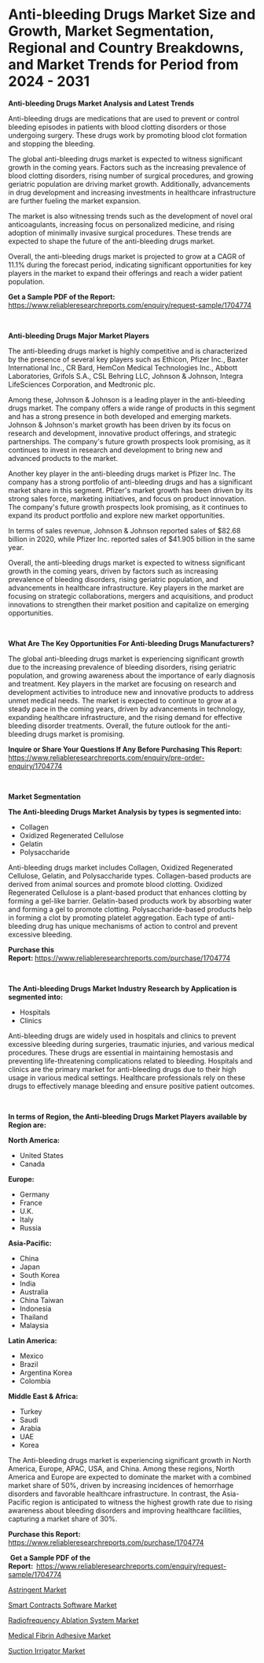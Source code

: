 <p><h1>Anti-bleeding Drugs Market Size and Growth, Market Segmentation, Regional and Country Breakdowns, and Market Trends for Period from 2024 -  2031</h1></p><p><strong>Anti-bleeding Drugs Market Analysis and Latest Trends</strong></p>
<p><p>Anti-bleeding drugs are medications that are used to prevent or control bleeding episodes in patients with blood clotting disorders or those undergoing surgery. These drugs work by promoting blood clot formation and stopping the bleeding.</p><p>The global anti-bleeding drugs market is expected to witness significant growth in the coming years. Factors such as the increasing prevalence of blood clotting disorders, rising number of surgical procedures, and growing geriatric population are driving market growth. Additionally, advancements in drug development and increasing investments in healthcare infrastructure are further fueling the market expansion.</p><p>The market is also witnessing trends such as the development of novel oral anticoagulants, increasing focus on personalized medicine, and rising adoption of minimally invasive surgical procedures. These trends are expected to shape the future of the anti-bleeding drugs market.</p><p>Overall, the anti-bleeding drugs market is projected to grow at a CAGR of 11.1% during the forecast period, indicating significant opportunities for key players in the market to expand their offerings and reach a wider patient population.</p></p>
<p><strong>Get a Sample PDF of the Report:&nbsp;</strong> <a href="https://www.reliableresearchreports.com/enquiry/request-sample/1704774">https://www.reliableresearchreports.com/enquiry/request-sample/1704774</a></p>
<p>&nbsp;</p>
<p><strong>Anti-bleeding Drugs Major Market Players</strong></p>
<p><p>The anti-bleeding drugs market is highly competitive and is characterized by the presence of several key players such as Ethicon, Pfizer Inc., Baxter International Inc., CR Bard, HemCon Medical Technologies Inc., Abbott Laboratories, Grifols S.A., CSL Behring LLC, Johnson & Johnson, Integra LifeSciences Corporation, and Medtronic plc.</p><p>Among these, Johnson & Johnson is a leading player in the anti-bleeding drugs market. The company offers a wide range of products in this segment and has a strong presence in both developed and emerging markets. Johnson & Johnson's market growth has been driven by its focus on research and development, innovative product offerings, and strategic partnerships. The company's future growth prospects look promising, as it continues to invest in research and development to bring new and advanced products to the market.</p><p>Another key player in the anti-bleeding drugs market is Pfizer Inc. The company has a strong portfolio of anti-bleeding drugs and has a significant market share in this segment. Pfizer's market growth has been driven by its strong sales force, marketing initiatives, and focus on product innovation. The company's future growth prospects look promising, as it continues to expand its product portfolio and explore new market opportunities.</p><p>In terms of sales revenue, Johnson & Johnson reported sales of $82.68 billion in 2020, while Pfizer Inc. reported sales of $41.905 billion in the same year.</p><p>Overall, the anti-bleeding drugs market is expected to witness significant growth in the coming years, driven by factors such as increasing prevalence of bleeding disorders, rising geriatric population, and advancements in healthcare infrastructure. Key players in the market are focusing on strategic collaborations, mergers and acquisitions, and product innovations to strengthen their market position and capitalize on emerging opportunities.</p></p>
<p>&nbsp;</p>
<p><strong>What Are The Key Opportunities For Anti-bleeding Drugs Manufacturers?</strong></p>
<p><p>The global anti-bleeding drugs market is experiencing significant growth due to the increasing prevalence of bleeding disorders, rising geriatric population, and growing awareness about the importance of early diagnosis and treatment. Key players in the market are focusing on research and development activities to introduce new and innovative products to address unmet medical needs. The market is expected to continue to grow at a steady pace in the coming years, driven by advancements in technology, expanding healthcare infrastructure, and the rising demand for effective bleeding disorder treatments. Overall, the future outlook for the anti-bleeding drugs market is promising.</p></p>
<p><strong>Inquire or Share Your Questions If Any Before Purchasing This Report:</strong> <a href="https://www.reliableresearchreports.com/enquiry/pre-order-enquiry/1704774">https://www.reliableresearchreports.com/enquiry/pre-order-enquiry/1704774</a></p>
<p>&nbsp;</p>
<p><strong>Market Segmentation</strong></p>
<p><strong>The Anti-bleeding Drugs Market Analysis by types is segmented into:</strong></p>
<p><ul><li>Collagen</li><li>Oxidized Regenerated Cellulose</li><li>Gelatin</li><li>Polysaccharide</li></ul></p>
<p><p>Anti-bleeding drugs market includes Collagen, Oxidized Regenerated Cellulose, Gelatin, and Polysaccharide types. Collagen-based products are derived from animal sources and promote blood clotting. Oxidized Regenerated Cellulose is a plant-based product that enhances clotting by forming a gel-like barrier. Gelatin-based products work by absorbing water and forming a gel to promote clotting. Polysaccharide-based products help in forming a clot by promoting platelet aggregation. Each type of anti-bleeding drug has unique mechanisms of action to control and prevent excessive bleeding.</p></p>
<p><strong>Purchase this Report:&nbsp;</strong><a href="https://www.reliableresearchreports.com/purchase/1704774">https://www.reliableresearchreports.com/purchase/1704774</a></p>
<p>&nbsp;</p>
<p><strong>The Anti-bleeding Drugs Market Industry Research by Application is segmented into:</strong></p>
<p><ul><li>Hospitals</li><li>Clinics</li></ul></p>
<p><p>Anti-bleeding drugs are widely used in hospitals and clinics to prevent excessive bleeding during surgeries, traumatic injuries, and various medical procedures. These drugs are essential in maintaining hemostasis and preventing life-threatening complications related to bleeding. Hospitals and clinics are the primary market for anti-bleeding drugs due to their high usage in various medical settings. Healthcare professionals rely on these drugs to effectively manage bleeding and ensure positive patient outcomes.</p></p>
<p>&nbsp;</p>
<p><strong>In terms of Region, the Anti-bleeding Drugs Market Players available by Region are:</strong></p>
<p>
    <p> <strong> North America: </strong>
        <ul>
            <li>United States</li>
            <li>Canada</li>
        </ul>
        </p> 
    <p> <strong> Europe: </strong>
        <ul>
            <li>Germany</li>
            <li>France</li>
            <li>U.K.</li>
            <li>Italy</li>
            <li>Russia</li>
        </ul>
        </p> 
    <p> <strong> Asia-Pacific: </strong>
        <ul>
            <li>China</li>
            <li>Japan</li>
            <li>South Korea</li>
            <li>India</li>
            <li>Australia</li>
            <li>China Taiwan</li>
            <li>Indonesia</li>
            <li>Thailand</li>
            <li>Malaysia</li>
        </ul>
        </p> 
    <p> <strong> Latin America: </strong>
        <ul>
            <li>Mexico</li>
            <li>Brazil</li>
            <li>Argentina Korea</li>
            <li>Colombia</li>
        </ul>
        </p> 
    <p> <strong> Middle East & Africa: </strong>
        <ul>
            <li>Turkey</li>
            <li>Saudi</li>
            <li>Arabia</li>
            <li>UAE</li>
            <li>Korea</li>
        </ul>
    </p>
    </p>
<p><p>The Anti-bleeding drugs market is experiencing significant growth in North America, Europe, APAC, USA, and China. Among these regions, North America and Europe are expected to dominate the market with a combined market share of 50%, driven by increasing incidences of hemorrhage disorders and favorable healthcare infrastructure. In contrast, the Asia-Pacific region is anticipated to witness the highest growth rate due to rising awareness about bleeding disorders and improving healthcare facilities, capturing a market share of 30%.</p></p>
<p><strong>Purchase this Report: </strong><a href="https://www.reliableresearchreports.com/purchase/1704774">https://www.reliableresearchreports.com/purchase/1704774</a></p>
<p>&nbsp;<strong>Get a Sample PDF of the Report:&nbsp;&nbsp;</strong><a href="https://www.reliableresearchreports.com/enquiry/request-sample/1704774">https://www.reliableresearchreports.com/enquiry/request-sample/1704774</a></p>
<p><strong></strong></p>
<p><p><a href="https://github.com/abdelrhmankishk22/Market-Research-Report-List-3/blob/main/astringent-market.md">Astringent Market</a></p><p><a href="https://github.com/Hazelklievgspy6vdcsmu106w/Market-Research-Report-List-1/blob/main/smart-contracts-software-market.md">Smart Contracts Software Market</a></p><p><a href="https://github.com/lubmix/Market-Research-Report-List-1/blob/main/radiofrequency-ablation-system-market.md">Radiofrequency Ablation System Market</a></p><p><a href="https://github.com/joannagoyvaerts/Market-Research-Report-List-1/blob/main/medical-fibrin-adhesive-market.md">Medical Fibrin Adhesive Market</a></p><p><a href="https://github.com/ChiragRp1/Market-Research-Report-List-3/blob/main/suction-irrigator-market.md">Suction Irrigator Market</a></p></p>
